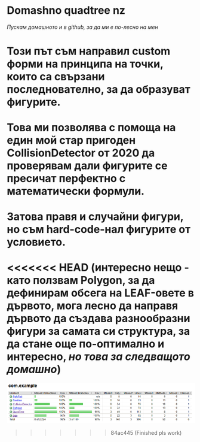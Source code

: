 # Domashno quadtree nz
*Пускам домашното и в github, за да ми е по-лесно на мен*

Този път съм направил custom форми на принципа на точки, които са свързани последнователно, за да образуват фигурите. 
<br><br>
Това ми позволява с помоща на един мой стар пригоден CollisionDetector от 2020 да проверявам дали фигурите се пресичат перфектно с математически формули. 
<br><br>
Затова правя и случайни фигури, но съм hard-code-нал фигурите от условието.
<br><br>
<<<<<<< HEAD
(интересно нещо - като ползвам Polygon, за да дефинирам обсега на LEAF-овете в дървото, мога лесно да направя дървото да създава разнообразни фигури за самата си структура, за да стане още по-оптимално и интересно, *но това за следващото домашно*)
=======

![Test Results](./Test_Results.png)
>>>>>>> 84ac445 (Finished pls work)
